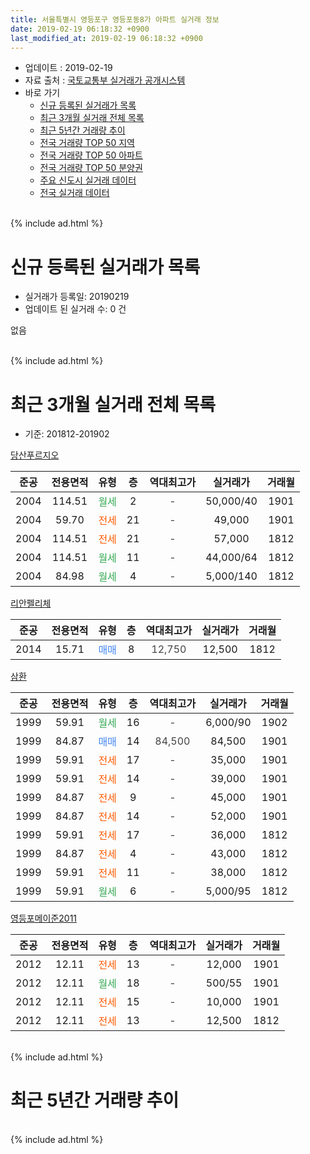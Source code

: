 ```yaml
---
title: 서울특별시 영등포구 영등포동8가 아파트 실거래 정보
date: 2019-02-19 06:18:32 +0900
last_modified_at: 2019-02-19 06:18:32 +0900
---
```


* 업데이트 : 2019-02-19
* 자료 출처 : [국토교통부 실거래가 공개시스템](http://rt.molit.go.kr)
* 바로 가기
    * [신규 등록된 실거래가 목록](#신규-등록된-실거래가-목록)
    * [최근 3개월 실거래 전체 목록](#최근-3개월-실거래-전체-목록)
    * [최근 5년간 거래량 추이](#최근-5년간-거래량-추이)
    * [전국 거래량 TOP 50 지역](https://ayogom.github.io/apt-trade-info/최근-3개월-전국에서-가장-거래가-많이-발생한-지역)
    * [전국 거래량 TOP 50 아파트](https://ayogom.github.io/apt-trade-info/최근-3개월-전국에서-가장-거래가-많이-발생한-아파트)
    * [전국 거래량 TOP 50 분양권](https://ayogom.github.io/apt-trade-info/최근-3개월-전국에서-가장-거래가-많이-발생한-분양권)
    * [주요 신도시 실거래 데이터](https://ayogom.github.io/apt-trade-info/주요-신도시)
    * [전국 실거래 데이터](https://ayogom.github.io/apt-trade-info/전국)
<br>
{% include ad.html %}
<br>

# 신규 등록된 실거래가 목록
* 실거래가 등록일: 20190219
* 업데이트 된 실거래 수: 0 건

없음

<br>
{% include ad.html %}
<br>

# 최근 3개월 실거래 전체 목록
* 기준: 201812-201902


[당산푸르지오](https://search.naver.com/search.naver?query=%EC%84%9C%EC%9A%B8%ED%8A%B9%EB%B3%84%EC%8B%9C+%EC%98%81%EB%93%B1%ED%8F%AC%EA%B5%AC+%EC%98%81%EB%93%B1%ED%8F%AC%EB%8F%998%EA%B0%80+%EB%8B%B9%EC%82%B0%ED%91%B8%EB%A5%B4%EC%A7%80%EC%98%A4)

|준공|전용면적|유형|층|역대최고가|실거래가|거래월|
|:---:|:---:|:---:|:---:|:---:|:---:|:---:|
|2004|114.51|<span style="color:#34a853">월세</span>|2|<span style="color:#444444">-</span>|50,000/40|1901|
|2004|59.70|<span style="color:#ff5a00">전세</span>|21|<span style="color:#444444">-</span>|49,000|1901|
|2004|114.51|<span style="color:#ff5a00">전세</span>|21|<span style="color:#444444">-</span>|57,000|1812|
|2004|114.51|<span style="color:#34a853">월세</span>|11|<span style="color:#444444">-</span>|44,000/64|1812|
|2004|84.98|<span style="color:#34a853">월세</span>|4|<span style="color:#444444">-</span>|5,000/140|1812|

[리안펠리체](https://search.naver.com/search.naver?query=%EC%84%9C%EC%9A%B8%ED%8A%B9%EB%B3%84%EC%8B%9C+%EC%98%81%EB%93%B1%ED%8F%AC%EA%B5%AC+%EC%98%81%EB%93%B1%ED%8F%AC%EB%8F%998%EA%B0%80+%EB%A6%AC%EC%95%88%ED%8E%A0%EB%A6%AC%EC%B2%B4)

|준공|전용면적|유형|층|역대최고가|실거래가|거래월|
|:---:|:---:|:---:|:---:|:---:|:---:|:---:|
|2014|15.71|<span style="color:#4285f3">매매</span>|8|<span style="color:#444444">12,750</span>|12,500|1812|

[삼환](https://search.naver.com/search.naver?query=%EC%84%9C%EC%9A%B8%ED%8A%B9%EB%B3%84%EC%8B%9C+%EC%98%81%EB%93%B1%ED%8F%AC%EA%B5%AC+%EC%98%81%EB%93%B1%ED%8F%AC%EB%8F%998%EA%B0%80+%EC%82%BC%ED%99%98)

|준공|전용면적|유형|층|역대최고가|실거래가|거래월|
|:---:|:---:|:---:|:---:|:---:|:---:|:---:|
|1999|59.91|<span style="color:#34a853">월세</span>|16|<span style="color:#444444">-</span>|6,000/90|1902|
|1999|84.87|<span style="color:#4285f3">매매</span>|14|<span style="color:#444444">84,500</span>|84,500|1901|
|1999|59.91|<span style="color:#ff5a00">전세</span>|17|<span style="color:#444444">-</span>|35,000|1901|
|1999|59.91|<span style="color:#ff5a00">전세</span>|14|<span style="color:#444444">-</span>|39,000|1901|
|1999|84.87|<span style="color:#ff5a00">전세</span>|9|<span style="color:#444444">-</span>|45,000|1901|
|1999|84.87|<span style="color:#ff5a00">전세</span>|14|<span style="color:#444444">-</span>|52,000|1901|
|1999|59.91|<span style="color:#ff5a00">전세</span>|17|<span style="color:#444444">-</span>|36,000|1812|
|1999|84.87|<span style="color:#ff5a00">전세</span>|4|<span style="color:#444444">-</span>|43,000|1812|
|1999|59.91|<span style="color:#ff5a00">전세</span>|11|<span style="color:#444444">-</span>|38,000|1812|
|1999|59.91|<span style="color:#34a853">월세</span>|6|<span style="color:#444444">-</span>|5,000/95|1812|

[영등포메이준2011](https://search.naver.com/search.naver?query=%EC%84%9C%EC%9A%B8%ED%8A%B9%EB%B3%84%EC%8B%9C+%EC%98%81%EB%93%B1%ED%8F%AC%EA%B5%AC+%EC%98%81%EB%93%B1%ED%8F%AC%EB%8F%998%EA%B0%80+%EC%98%81%EB%93%B1%ED%8F%AC%EB%A9%94%EC%9D%B4%EC%A4%802011)

|준공|전용면적|유형|층|역대최고가|실거래가|거래월|
|:---:|:---:|:---:|:---:|:---:|:---:|:---:|
|2012|12.11|<span style="color:#ff5a00">전세</span>|13|<span style="color:#444444">-</span>|12,000|1901|
|2012|12.11|<span style="color:#34a853">월세</span>|18|<span style="color:#444444">-</span>|500/55|1901|
|2012|12.11|<span style="color:#ff5a00">전세</span>|15|<span style="color:#444444">-</span>|10,000|1901|
|2012|12.11|<span style="color:#ff5a00">전세</span>|13|<span style="color:#444444">-</span>|12,500|1812|


<br>
{% include ad.html %}
<br>

# 최근 5년간 거래량 추이


<div style="width:100%;">
    <canvas id="deal_progress" height="200"></canvas>
</div>

<script>
new Chart(document.getElementById("deal_progress"), {
    type: 'line',
    data: {
        labels: ['201402','201403','201404','201405','201406','201407','201408','201409','201410','201411','201412','201501','201502','201503','201504','201505','201506','201507','201508','201509','201510','201511','201512','201601','201602','201603','201604','201605','201606','201607','201608','201609','201610','201611','201612','201701','201702','201703','201704','201705','201706','201707','201708','201709','201710','201711','201712','201801','201802','201803','201804','201805','201806','201807','201808','201809','201810','201811','201812','201901','201902'],
        datasets: [{
            label: '매매',
            pointRadius: 1,
            data: [10, 12, 2, 3, 4, 5, 2, 14, 11, 2, 7, 7, 7, 15, 13, 13, 8, 9, 7, 10, 17, 3, 2, 4, 6, 10, 10, 12, 14, 11, 5, 10, 13, 10, 3, 4, 6, 11, 6, 14, 12, 16, 0, 3, 5, 6, 5, 23, 13, 9, 1, 8, 6, 4, 9, 1, 4, 3, 1, 1, 0],
            borderColor: "rgba(255, 201, 14, 1)",
            backgroundColor: "rgba(255, 201, 14, 0.5)",
            fill: false,
            lineTension: 0
        },{
            label: '전월세',
            pointRadius: 1,
            data: [18, 19, 13, 10, 13, 12, 15, 11, 18, 10, 21, 13, 25, 11, 10, 5, 10, 13, 9, 10, 9, 8, 9, 9, 7, 14, 4, 8, 10, 10, 8, 8, 23, 6, 17, 10, 16, 15, 3, 9, 14, 14, 4, 7, 9, 9, 15, 8, 12, 22, 8, 12, 9, 6, 12, 10, 15, 7, 8, 9, 1],
            borderColor: "rgba(0, 141, 185, 1)",
            backgroundColor: "rgba(0, 141, 185, 0.5)",
            fill: false,
            lineTension: 0
        }
        ]
    },
    options: {
        responsive: true,
        title: {
            display: false
        },
        tooltips: {
            mode: 'index',
            intersect: false
        },
        hover: {
            mode: 'nearest',
            intersect: true
        },
        scales: {
            xAxes: [{
                display: true,
                scaleLabel: {
                    display: true,
                    labelString: '년/월'
                }
            }],
            yAxes: [{
                display: true,
                ticks: {
                    suggestedMin: 0,
                },
                scaleLabel: {
                    display: true,
                    labelString: '실거래 수'
                }
            }]
        }
    }
});

</script>


<br>
{% include ad.html %}
<br>

